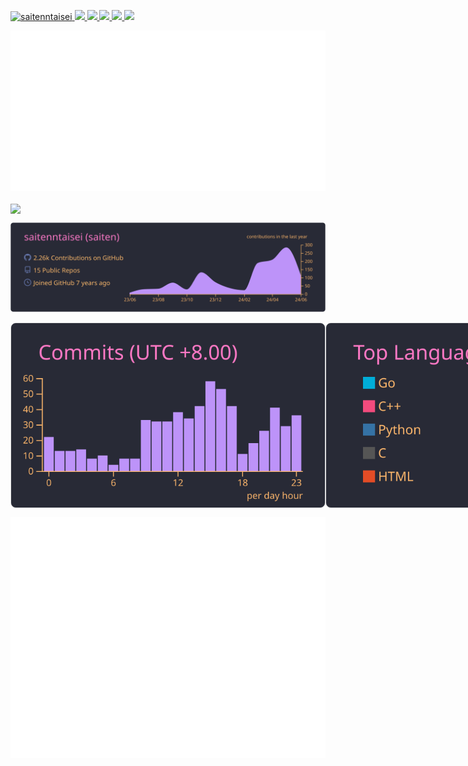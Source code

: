 <p align="left">
  <a href="https://github.com/saitenntaisei/saitenntaisei/">
    <img src="https://komarev.com/ghpvc/?username=saitenntaisei" alt="saitenntaisei" />
  </a>
  <a href="http://twitter.com/sort_reverse">
    <img height="20" src="https://img.shields.io/twitter/follow/sort_reverse?label=Twitter&logo=twitter&style=flat" />
  </a>
  <a href="https://github.com/saitenntaisei">
    <img height="20" src="https://img.shields.io/github/followers/saitenntaisei?label=follow&logo=github&style=flat" />
  </a>

  <a href="https://stackoverflow.com/users/10370282/ranger">
    <img height="20" src="https://img.shields.io/stackexchange/stackoverflow/r/10370282?label=StackOverflow&logo=stack-overflow&style=flat" />
  </a>
  <a href="http://qiita.com/saitenn">
    <img height="20" src="https://qiita-badge.apiapi.app/s/saitenn/posts.svg" />
  </a>
  <a href="https://qiita.com/saitenn">
    <img height="20" src="https://qiita-badge.apiapi.app/s/saitenn/contributions.svg" />
  </a>
</p>

![metrics-1](./metrics-1.svg)

<a href="https://github.com/anuraghazra/github-readme-stats">
  <img height=200 align="center" src="https://github-readme-stats-tau-umber-57.vercel.app/api?username=saitenntaisei&show_icons=true&theme=radical&rank_icon=percentil&count_private=true" />
</a>
<!-- <a href="https://github.com/anuraghazra/convoychat">
  <img height=200 align="center" src="https://github-readme-stats-tau-umber-57.vercel.app/api/top-langs?username=saitenntaisei&layout=compact&langs_count=8&card_width=320&theme=radical" />
</a> -->

<!-- ![](http://github-profile-summary-cards.vercel.app/api/cards/most-commit-language?username=saitenntaisei&theme=dracula)
![](http://github-profile-summary-cards.vercel.app/api/cards/repos-per-language?username=saitenntaisei&theme=dracula) -->

![](./profile-summary-card-output/dracula/0-profile-details.svg)

<div style="display: flex; justify-content: space-around;">
  <img src="./profile-summary-card-output/dracula/4-productive-time.svg" alt="Productive Time">
  <img src="./profile-summary-card-output/dracula/2-most-commit-language.svg" alt="Most Commit Language">
</div>

![metrics-2](./metrics-2.svg)
